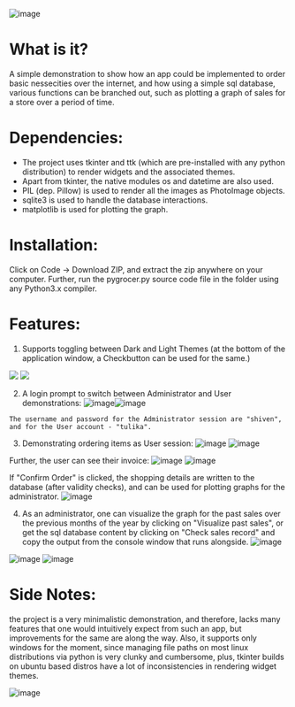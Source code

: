 ![image](https://user-images.githubusercontent.com/112420208/199553159-1a3a1d80-4833-44b4-a9cc-b79b6fdb3f2a.png)

# What is it?
A simple demonstration to show how an app could be implemented to order basic nessecities over the internet, and how using a simple sql database, various functions can be branched out, such as plotting a graph of sales for a store over a period of time.

# Dependencies:
- The project uses tkinter and ttk (which are pre-installed with any python distribution) to render widgets and the associated themes.
- Apart from tkinter, the native modules os and datetime are also used.
- PIL (dep. Pillow) is used to render all the images as PhotoImage objects.
- sqlite3 is used to handle the database interactions.
- matplotlib is used for plotting the graph.

# Installation:
Click on Code -> Download ZIP, and extract the zip anywhere on your computer.
Further, run the pygrocer.py source code file in the folder using any Python3.x compiler.

# Features:
1. Supports toggling between Dark and Light Themes (at the bottom of the application window, a Checkbutton can be used for the same.)
<img src="https://user-images.githubusercontent.com/112420208/188271690-760d9204-e8e0-4fe2-b8a7-d6785e8c9474.png">
<img src="https://user-images.githubusercontent.com/112420208/188271698-721538b3-8fc6-4612-8035-4bb7d94b2b5e.png">

2. A login prompt to switch between Administrator and User demonstrations:
![image](https://user-images.githubusercontent.com/112420208/188271731-71447f68-aafa-4810-887a-4130facb72c9.png)![image](https://user-images.githubusercontent.com/112420208/195977178-98799932-c3bb-4e15-a2fa-a3413e7346b2.png)


`The username and password for the Administrator session are "shiven", and for the User account - "tulika".`

3. Demonstrating ordering items as User session:
![image](https://user-images.githubusercontent.com/112420208/188271792-eb7fa525-7d05-4373-8b8d-006b4b2d1164.png)
![image](https://user-images.githubusercontent.com/112420208/188271813-eb9d03e0-094b-478d-91ce-9838a9e07f74.png)

Further, the user can see their invoice:
![image](https://user-images.githubusercontent.com/112420208/188271835-19a047ac-e763-4d15-a3ec-2e75dc0ff982.png)
![image](https://user-images.githubusercontent.com/112420208/188271840-746e2caa-2123-48c1-a658-10c23df14359.png)

If "Confirm Order" is clicked, the shopping details are written to the database (after validity checks), and can be used for plotting graphs for the administrator.
![image](https://user-images.githubusercontent.com/112420208/188271895-e4140c2c-14ca-4278-b83a-a3da7b0c636e.png)

4. As an administrator, one can visualize the graph for the past sales over the previous months of the year by clicking on "Visualize past sales", or get the sql database content by clicking on "Check sales record" and copy the output from the console window that runs alongside.
![image](https://user-images.githubusercontent.com/112420208/188271954-d1b624fe-49b2-458f-a73d-2b13cf7a8bde.png)

![image](https://user-images.githubusercontent.com/112420208/188271967-6c856655-4b66-47c2-847f-d02f1a19cf46.png)
![image](https://user-images.githubusercontent.com/112420208/188271972-69adf35f-f3f6-45ee-8841-090c6c4d2a8e.png)

# Side Notes:
the project is a very minimalistic demonstration, and therefore, lacks many features that one would intuitively expect from such an app, but improvements for the same are along the way.
Also, it supports only windows for the moment, since managing file paths on most linux distributions via python is very clunky and cumbersome, plus, tkinter builds on ubuntu based distros have a lot of inconsistencies in rendering widget themes.

![image](https://user-images.githubusercontent.com/112420208/199550984-db4b93ca-7e56-47af-a87b-40640afc66a2.png)

